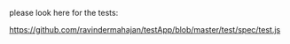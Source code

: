please look here for the tests:

https://github.com/ravindermahajan/testApp/blob/master/test/spec/test.js